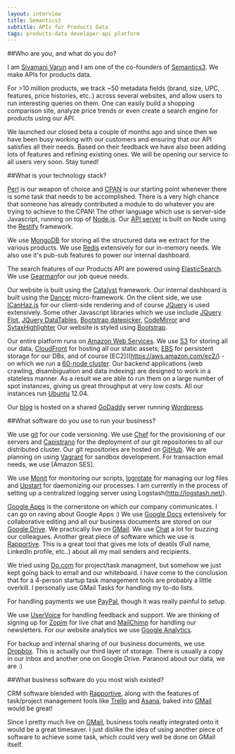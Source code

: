 ```yaml
---
layout: interview
title: Semantics3 
subtitle: APIs for Products Data
tags: products-data developer-api platform
---
```


##Who are you, and what do you do?

I am [Sivamani Varun](http://twitter.com/netvarun) and I am one of the co-founders of [Semantics3](https://semantics3.com/). We make APIs for products data.

For >10 million products, we track ~50 metadata fields (brand, size, UPC, features, price histories, etc..)  across several websites, and allow users to run interesting queries on them. One can easily build a shopping comparison site, analyze price trends or even create a search engine for products using our API.

We launched our closed beta a couple of months ago and since then we have been busy working with our customers and ensuring that our API satisfies all their needs. Based on their feedback we have also been adding lots of features and refining existing ones. We will be opening our service to all users very soon. Stay tuned!

##What is your technology stack?

[Perl](http://perl.org/) is our weapon of choice and [CPAN](http://www.cpan.org/) is our starting point whenever there is some task that needs to be accomplished. There is a very high chance that someone has already contributed a module to do whatever you are trying to achieve to the CPAN! The other language which use is server-side Javascript, running on top of [Node.js](http://nodejs.org). Our [API server](http://blog.semantics3.com/building-a-paid-api-offering/) is built on Node using the [Restify](http://mcavage.github.com/node-restify/) framework.

We use [MongoDB](http://mongodb.org) for storing all the structured data we extract for the various products. We use [Redis](http://redis.io/) extensively for our in-memory needs. We also use it's pub-sub features to power our internal dashboard.

The search features of our Products API are powered using [ElasticSearch](http://www.elasticsearch.org/). We use [Gearman](http://gearman.org/)for our job queue needs.

Our website is built using the [Catalyst](http://www.catalystframework.org/) framework. Our internal dashboard is built using the [Dancer](http://perldancer.org/) micro-framework.
On the client side, we use [ICanHaz.js](http://icanhazjs.com/) for our client-side rendering and of course [JQuery](http://jquery.com/) is used extensively.
Some other Javascript libraries which we use include [JQuery Flot](http://www.flotcharts.org/), [JQuery DataTables](http://datatables.net/), [Bootstrap datepicker](https://github.com/eternicode/bootstrap-datepicker), [CodeMirror](http://codemirror.net/) and [SytaxHighlighter](http://alexgorbatchev.com/SyntaxHighlighter/)
Our website is styled using [Bootstrap](http://twitter.github.com/bootstrap/).

Our entire platform runs on [Amazon Web Services](https://aws.amazon.com). We use [S3](https://aws.amazon.com/s3/) for storing all our data,
[CloudFront](https://aws.amazon.com/cloudfront/) for hosting all our static assets, [EBS](https://aws.amazon.com/ebs/) for persistent storage for our DBs, and of course
[EC2]((https://aws.amazon.com/ec2/) - on which we run a [60-node cluster](http://blog.semantics3.com/how-we-built-our-almost-distributed-web-crawler/). Our backend applications (web crawling, disambiguation and data indexing) are designed to work in a stateless manner. As a result we are able to run them on a large number of spot instances, giving us great throughput at very low costs. All our instances run [Ubuntu](http://ubuntu.com/) 12.04.

Our [blog](http://blog.semantics3.com/) is hosted on a shared [GoDaddy](http://godaddy.com/) server running [Wordpress](http://wordpress.org/).

##What software do you use to run your business?

We use [git](http://git-scm.com/) for our code versioning. We use [Chef](http://www.opscode.com/chef/) for the provisioning of our servers and [Capistrano](https://github.com/capistrano/capistrano) for the deployment of our git repositories to all our distributed cluster. Our git repositories are hosted on [GitHub](http://github.com/). We are planning on using [Vagrant](http://vagrantup.com/) for sandbox development. For transaction email needs, we use [Amazon SES].

We use [Monit](http://mmonit.com/monit/) for monitoring our scripts, [logrotate](http://linuxcommand.org/man_pages/logrotate8.html) for managing our log files and
[Upstart](http://upstart.ubuntu.com/) for daemonizing our processes. I am currently in the process of setting up a centralized logging server using Logstash(http://logstash.net/).

[Google Apps](http://www.google.com/apps) is the cornerstone on which our company communicates. I can go on raving about Google Apps :) We use [Google Docs](http://docs.google.com/) extensively
for collaborative editing and all our business documents are stored on our [Google Drive](http://drive.google.com/). We practically live on [GMail](http://gmail.com/). We use
[Chat](http://gmail.com/) a lot for buzzing our colleagues. Another great piece of software which we use is [Rapportive](http://rapportive.com/). This is a great tool that gives me lots of deatils (Full name, LinkedIn profile, etc..) about all my mail senders and recipients.

We tried using [Do.com](http://do.com/) for project/task managment, but somehow we just kept going back to email and our whiteboard. I have come to the conclusion that for a 4-person startup task management tools are probably a little overkill. I personally use GMail Tasks for handling my to-do lists.

For handling payments we use [PayPal](https://paypal.com/), though it was really painful to setup.

We use [UserVoice](http://uservoice.com/) for handling feedback and support. We are thinking of signing up for [Zopim](http://zopim.com/) for live chat and [MailChimp](http://mailchimp.com) for
handling our newsletters. For our website analytics we use [Google Analytics](http://www.google.com/analytics/).

For backup and internal sharing of our business documents, we use [Dropbox](http://dropbox.com). This is actually our third layer of storage. There is usually a copy in our inbox and another one on
Google Drive. Paranoid about our data, we are :)

##What business software do you most wish existed?

CRM software blended with [Rapportive](http://rapportive.com/), along with the features of task/project management tools like [Trello](http://trello.com) and [Asana](http://asana.com/), baked into [GMail](http://gmail.com/) would be great!

Since I pretty much live on [GMail](http://gmail.com/), business tools neatly integrated onto it would be a great timesaver. I just dislike the idea of using another piece of software to achieve some task, which could very well be done on GMail itself.



